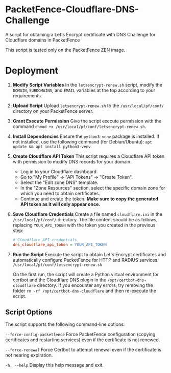 # PacketFence-Cloudflare-DNS-Challenge
A script for obtaining a Let's Encrypt certificate with DNS Challenge for Cloudflare domains in PacketFence

This script is tested only on the PacketFence ZEN image.

# Deployment

1.  **Modify Script Variables**
    In the `letsencrypt-renew.sh` script, modify the `DOMAIN`, `SUBDOMAINS`, and `EMAIL` variables at the top according to your requirements.

2.  **Upload Script**
    Upload `letsencrypt-renew.sh` to the `/usr/local/pf/conf/` directory on your PacketFence server.

3.  **Grant Execute Permission**
    Give the script execute permission with the command `chmod +x /usr/local/pf/conf/letsencrypt-renew.sh`.

4.  **Install Dependencies**
    Ensure the `python3-venv` package is installed. If not installed, use the following command (for Debian/Ubuntu):
    `apt update && apt install python3-venv`

5.  **Create Cloudflare API Token**
    This script requires a Cloudflare API token with permission to modify DNS records for your domain.
    * Log in to your Cloudflare dashboard.
    * Go to "My Profile" -> "API Tokens" -> "Create Token".
    * Select the "Edit zone DNS" template.
    * In the "Zone Resources" section, select the specific domain zone for which you need to obtain certificates.
    * Continue and create the token. **Make sure to copy the generated API token as it will only appear once.**

6.  **Save Cloudflare Credentials**
    Create a file named `cloudflare.ini` in the `/usr/local/pf/conf/` directory. The file content should be as follows, replacing `YOUR_API_TOKEN` with the token you created in the previous step:
    ```ini
    # Cloudflare API credentials
    dns_cloudflare_api_token = YOUR_API_TOKEN
    ```

7.  **Run the Script**
    Execute the script to obtain Let's Encrypt certificates and automatically configure PacketFence for HTTP and RADIUS services.
    `/usr/local/pf/conf/letsencrypt-renew.sh`

    On the first run, the script will create a Python virtual environment for certbot and the Cloudflare DNS plugin in the `/opt/certbot-dns-cloudflare` directory. If you encounter any errors, try removing the folder `rm -rf /opt/certbot-dns-cloudflare` and then re-execute the script.

## Script Options

The script supports the following command-line options:

  `--force-config-packetfence`  Force PacketFence configuration (copying certificates and restarting services) even if the certificate is not renewed.
  
  `--force-renewal`             Force Certbot to attempt renewal even if the certificate is not nearing expiration.
  
  `-h, --help`                  Display this help message and exit.